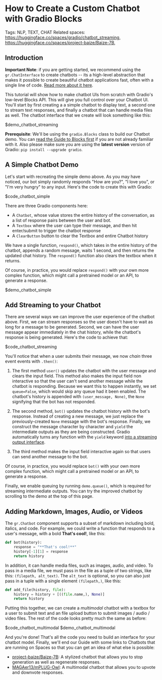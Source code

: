 # How to Create a Custom Chatbot with Gradio Blocks

Tags: NLP, TEXT, CHAT
Related spaces: https://huggingface.co/spaces/gradio/chatbot_streaming, https://huggingface.co/spaces/project-baize/Baize-7B, 

## Introduction

**Important Note**: if you are getting started, we recommend using the `gr.ChatInterface` to create chatbots -- its a high-level abstraction that makes it possible to create beautiful chatbot applications fast, often with a single line of code. [Read more about it here](/guides/creating-a-chatbot-fast).

This tutorial will show how to make chatbot UIs from scratch with Gradio's low-level Blocks API. This will give you full control over your Chatbot UI. You'll start by first creating a a simple chatbot to display text, a second one to stream text responses, and finally a chatbot that can handle media files as well. The chatbot interface that we create will look something like this:

$demo_chatbot_streaming

**Prerequisite**: We'll be using the `gradio.Blocks` class to build our Chatbot demo.
You can [read the Guide to Blocks first](https://gradio.app/quickstart/#blocks-more-flexibility-and-control) if you are not already familiar with it. Also please make sure you are using the **latest version** version of Gradio: `pip install --upgrade gradio`. 

## A Simple Chatbot Demo

Let's start with recreating the simple demo above. As you may have noticed, our bot simply randomly responds "How are you?", "I love you", or "I'm very hungry" to any input. Here's the code to create this with Gradio:

$code_chatbot_simple

There are three Gradio components here:

* A `Chatbot`, whose value stores the entire history of the conversation, as a list of response pairs between the user and bot.
* A `Textbox` where the user can type their message, and then hit enter/submit to trigger the chatbot response
* A `ClearButton` button to clear the Textbox and entire Chatbot history

We have a single function, `respond()`, which takes in the entire history of the chatbot, appends a random message, waits 1 second, and then returns the updated chat history. The `respond()` function also clears the textbox when it returns. 

Of course, in practice, you would replace `respond()` with your own more complex function, which might call a pretrained model or an API, to generate a response.

$demo_chatbot_simple


## Add Streaming to your Chatbot

There are several ways we can improve the user experience of the chatbot above. First, we can stream responses so the user doesn't have to wait as long for a message to be generated. Second, we can have the user message appear immediately in the chat history, while the chatbot's response is being generated. Here's the code to achieve that: 

$code_chatbot_streaming


You'll notice that when a user submits their message, we now *chain* three event events with `.then()`:

1. The first method `user()` updates the chatbot with the user message and clears the input field. This method also makes the input field non interactive so that the user can't send another message while the chatbot is responding. Because we want this to happen instantly, we set `queue=False`, which would skip any queue had it been enabled. The chatbot's history is appended with `(user_message, None)`, the `None` signifying that the bot has not responded.

2. The second method, `bot()` updates the chatbot history with the bot's response. Instead of creating a new message, we just replace the previously-created `None` message with the bot's response. Finally, we construct the message character by character and `yield` the intermediate outputs as they are being constructed. Gradio automatically turns any function with the `yield` keyword [into a streaming output interface](/guides/key-features/#iterative-outputs).

3. The third method makes the input field interactive again so that users can send another message to the bot.

Of course, in practice, you would replace `bot()` with your own more complex function, which might call a pretrained model or an API, to generate a response.

Finally, we enable queuing by running `demo.queue()`, which is required for streaming intermediate outputs. You can try the improved chatbot by scrolling to the demo at the top of this page.

## Adding Markdown, Images, Audio, or Videos

The `gr.Chatbot` component supports a subset of markdown including bold, italics, and code. For example, we could write a function that responds to a user's message, with a bold **That's cool!**, like this:

```py
def bot(history):
    response = "**That's cool!**"
    history[-1][1] = response
    return history
```

In addition, it can handle media files, such as images, audio, and video. To pass in a media file, we must pass in the file as a tuple of two strings, like this: `(filepath, alt_text)`. The `alt_text` is optional, so you can also just pass in a tuple with a single element `(filepath,)`, like this:

```python
def add_file(history, file):
    history = history + [((file.name,), None)]
    return history
```

Putting this together, we can create a *multimodal* chatbot with a textbox for a user to submit text and an file upload button to submit images / audio / video files. The rest of the code looks pretty much the same as before:

$code_chatbot_multimodal
$demo_chatbot_multimodal

And you're done! That's all the code you need to build an interface for your chatbot model. Finally, we'll end our Guide with some links to Chatbots that are running on Spaces so that you can get an idea of what else is possible:

* [project-baize/Baize-7B](https://huggingface.co/spaces/project-baize/Baize-7B): A stylized chatbot that allows you to stop generation as well as regenerate responses. 
* [MAGAer13/mPLUG-Owl](https://huggingface.co/spaces/MAGAer13/mPLUG-Owl): A multimodal chatbot that allows you to upvote and downvote responses. 
